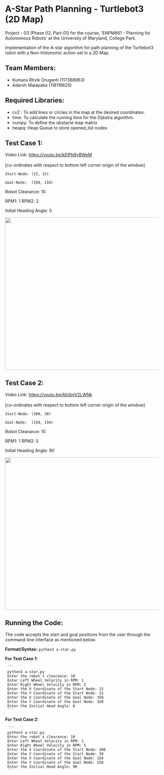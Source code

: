 # A-Star Path Planning - Turtlebot3 (2D Map)
Project - 03 (Phase 02, Part-01) for the course, 'ENPM661 - Planning for Autonomous Robots' at the University of Maryland, College Park.

Implementation of the A-star algorithm for path planning of the Turtlebot3 robot with a Non-Holonomic action set in a 2D Map. 

## Team Members:
* Kumara Ritvik Oruganti (117368963)
* Adarsh Malapaka (118119625)

## Required Libraries: 
* cv2 : To add lines or circles in the map at the desired coordinates.
* time: To calculate the running time for the Dijkstra algorithm.
* numpy: To define the obstacle map matrix
* heapq: Heap Queue to store opened_list nodes 

## Test Case 1: 

Video Link: https://youtu.be/kElPb8yBWeM </br></br>
  [co-ordinates with respect to bottom left corner origin of the window] 

	Start-Node: (15, 15)

	Goal-Node:  (350, 150)
  
  Robot Clearance: 10
  
  RPM1: 1
  RPM2: 2
  
  Initial Heading Angle: 0

<p align="center">
  <img src="https://user-images.githubusercontent.com/40534801/165003066-51e241eb-f271-428b-a3a9-5ddc13a78886.png" width="800" height="500">
</p>


## Test Case 2: 
Video Link: https://youtu.be/AiUbnV2LWNk </br></br>
  [co-ordinates with respect to bottom left corner origin of the window] 

  	Start-Node: (300, 30) 

	Goal-Node:  (150, 150)
    
  Robot Clearance: 10
  
  RPM1: 1
  RPM2: 5
  
  Initial Heading Angle: 90

<p align="center">
  <img src="https://user-images.githubusercontent.com/40534801/165003074-a181345c-e553-4b4d-acde-52d0182c176f.png" width="800" height="500">
</p>


## Running the Code:

The code accepts the start and goal positions from the user through the command-line interface as mentioned below.

**Format/Syntax:** 
		`python3 a-star.py`

**For Test Case 1:**	
		
     ```
     python3 a-star.py
     Enter the robot's clearance: 10
     Enter Left Wheel Velocity in RPM: 1
     Enter Right Wheel Velocity in RPM: 2
     Enter the X Coordinate of the Start Node: 15
     Enter the Y Coordinate of the Start Node: 15
     Enter the X Coordinate of the Goal Node: 350
     Enter the Y Coordinate of the Goal Node: 150
     Enter the Initial Head Angle: 0 
     ```

**For Test Case 2:**	
		
     ```
     python3 a-star.py
     Enter the robot's clearance: 10
     Enter Left Wheel Velocity in RPM: 1
     Enter Right Wheel Velocity in RPM: 5
     Enter the X Coordinate of the Start Node: 300
     Enter the Y Coordinate of the Start Node: 30
     Enter the X Coordinate of the Goal Node: 150
     Enter the Y Coordinate of the Goal Node: 150
     Enter the Initial Head Angle: 90
     ```
